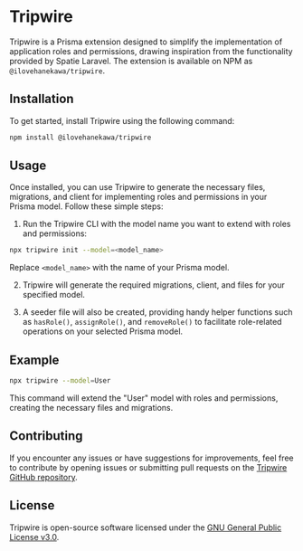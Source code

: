 # Tripwire

Tripwire is a Prisma extension designed to simplify the implementation of application roles and permissions, drawing inspiration from the functionality provided by Spatie Laravel. The extension is available on NPM as `@ilovehanekawa/tripwire`.

## Installation

To get started, install Tripwire using the following command:

```bash
npm install @ilovehanekawa/tripwire
```

## Usage

Once installed, you can use Tripwire to generate the necessary files, migrations, and client for implementing roles and permissions in your Prisma model. Follow these simple steps:

1. Run the Tripwire CLI with the model name you want to extend with roles and permissions:

```bash
npx tripwire init --model=<model_name>
```

Replace `<model_name>` with the name of your Prisma model.

2. Tripwire will generate the required migrations, client, and files for your specified model.

3. A seeder file will also be created, providing handy helper functions such as `hasRole()`, `assignRole()`, and `removeRole()` to facilitate role-related operations on your selected Prisma model.

## Example

```bash
npx tripwire --model=User
```

This command will extend the "User" model with roles and permissions, creating the necessary files and migrations.

## Contributing

If you encounter any issues or have suggestions for improvements, feel free to contribute by opening issues or submitting pull requests on the [Tripwire GitHub repository](https://github.com/ilovehanekawa/tripwire).

## License

Tripwire is open-source software licensed under the [GNU General Public License v3.0](LICENSE.md).
